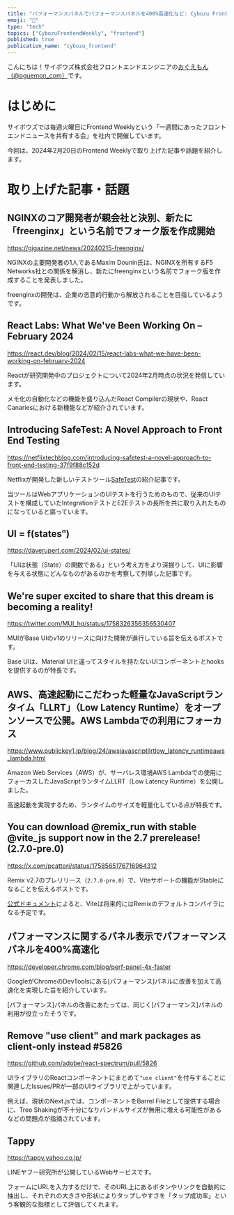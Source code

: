 ```yaml
---
title: "パフォーマンスパネルでパフォーマンスパネルを400%高速化など: Cybozu Frontend Weekly (2024-02-20号)"
emoji: "🚀"
type: "tech"
topics: ["CybozuFrontendWeekly", "frontend"]
published: true
publication_name: "cybozu_frontend"
---
```


こんにちは！サイボウズ株式会社フロントエンドエンジニアの[おぐえもん（@oguemon_com）](https://twitter.com/oguemon_com)です。

# はじめに

サイボウズでは毎週火曜日にFrontend Weeklyという「一週間にあったフロントエンドニュースを共有する会」を社内で開催しています。

今回は、2024年2月20日のFrontend Weeklyで取り上げた記事や話題を紹介します。

# 取り上げた記事・話題

## NGINXのコア開発者が親会社と決別、新たに「freenginx」という名前でフォーク版を作成開始

https://gigazine.net/news/20240215-freenginx/

NGINXの主要開発者の1人であるMaxim Dounin氏は、NGINXを所有するF5 Networks社との関係を解消し、新たにfreenginxという名前でフォーク版を作成することを発表しました。

freenginxの開発は、企業の恣意的行動から解放されることを目指しているようです。

## React Labs: What We've Been Working On – February 2024

https://react.dev/blog/2024/02/15/react-labs-what-we-have-been-working-on-february-2024

Reactが研究開発中のプロジェクトについて2024年2月時点の状況を発信しています。

メモ化の自動化などの機能を盛り込んだReact Compilerの現状や、React Canariesにおける新機能などが紹介されています。

## Introducing SafeTest: A Novel Approach to Front End Testing

https://netflixtechblog.com/introducing-safetest-a-novel-approach-to-front-end-testing-37f9f88c152d

Netflixが開発した新しいテストツール[SafeTest](https://github.com/kolodny/safetest)の紹介記事です。

当ツールはWebアプリケーションのUIテストを行うためのもので、従来のUIテストを構成していたIntegrationテストとE2Eテストの長所を共に取り入れたものになっていると謳っています。

## UI = f(statesⁿ)

https://daverupert.com/2024/02/ui-states/

「UIは状態（State）の関数である」という考え方をより深掘りして、UIに影響を与える状態にどんなものがあるのかを考察して列挙した記事です。

## We're super excited to share that this dream is becoming a reality!

https://twitter.com/MUI_hq/status/1758326356356530407

MUIがBase UIのv1のリリースに向けた開発が進行している旨を伝えるポストです。

Base UIは、Material UIと違ってスタイルを持たないUIコンポーネントとhooksを提供するのが特長です。

## AWS、高速起動にこだわった軽量なJavaScriptランタイム「LLRT」（Low Latency Runtime）をオープンソースで公開。AWS Lambdaでの利用にフォーカス

https://www.publickey1.jp/blog/24/awsjavascriptllrtlow_latency_runtimeaws_lambda.html

Amazon Web Services（AWS）が、サーバレス環境AWS Lambdaでの使用にフォーカスしたJavaScriptランタイムLLRT（Low Latency Runtime）を公開しました。

高速起動を実現するため、ランタイムのサイズを軽量化している点が特長です。

## You can download @remix_run with stable @vite_js support now in the 2.7 prerelease! (2.7.0-pre.0)

https://x.com/pcattori/status/1758565176716964312

Remix v2.7のプレリリース（`2.7.0-pre.0`）で、Viteサポートの機能がStableになることを伝えるポストです。

[公式ドキュメント](https://remix.run/docs/en/release-next/future/vite)によると、Viteは将来的にはRemixのデフォルトコンパイラになる予定です。

## パフォーマンスに関するパネル表示でパフォーマンスパネルを400%高速化

https://developer.chrome.com/blog/perf-panel-4x-faster

GoogleがChromeのDevToolsにある[パフォーマンス]パネルに改善を加えて高速化を実現した旨を紹介しています。

[パフォーマンス]パネルの改善にあたっては、同じく[パフォーマンス]パネルの利用が役立ったそうです。

## Remove "use client" and mark packages as client-only instead #5826

https://github.com/adobe/react-spectrum/pull/5826

UIライブラリのReactコンポーネントにまとめて`"use client"`を付与することに関連したIssues/PRが一部のUIライブラリで上がっています。

例えば、現状のNext.jsでは、コンポーネントをBarrel Fileとして提供する場合に、Tree Shakingが不十分になりバンドルサイズが無用に増える可能性があるなどの問題点が指摘されています。

## Tappy

https://tappy.yahoo.co.jp/

LINEヤフー研究所が公開しているWebサービスです。

フォームにURLを入力するだけで、そのURL上にあるボタンやリンクを自動的に抽出し、それぞれの大きさや形状によりタップしやすさを「タップ成功率」という客観的な指標として評価してくれます。
